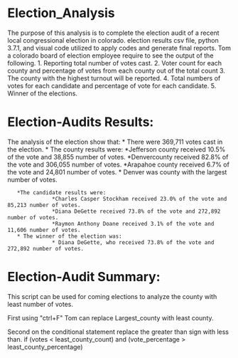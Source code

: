 # Election_Analysis

  The purpose of this analysis is to complete the election audit of a recent local congressional election in colorado.
  election results csv file, python 3.7.1, and visual code utilized to apply codes and generate final reports.
  Tom a colorado board of election employee require to see the output of the following.
    1. Reporting total number of votes cast.
    2. Voter count for each county and percentage of votes from each county out of the total count
    3. The county with the highest turnout will be reported.
    4. Total numbers of votes for each candidate and percentage of vote for each candidate. 
    5. Winner of the elections.

# Election-Audits Results:
  
  The analysis of the election show that:
      * There were 369,711 votes cast in the election.
      * The county results were:
              *Jefferson county received 10.5% of the vote and 38,855 number of votes.
              *Denvercounty received 82.8% of the vote and 306,055 number of votes.
              *Arapahoe county received 6.7% of the vote and 24,801 number of votes.
       * Denver was county with the largest number of votes.  
            
       *The candidate results were:
                  *Charles Casper Stockham received 23.0% of the vote and 85,213 number of votes.
                  *Diana DeGette received 73.8% of the vote and 272,892 number of votes.
                  *Raymon Anthony Doane received 3.1% of the vote and 11,606 number of votes.
       * The winner of the election was:
                  * Diana DeGette, who received 73.8% of the vote and 272,892 number of votes.
            
# Election-Audit Summary:
  This script can be used for coming elections to analyze the county with least number of votes.
  
  First using "ctrl+F" Tom can replace Largest_county with least county.
  
  Second on the conditional statement replace the greater than sign with less than.
  if (votes < least_county_count) and (vote_percentage > least_county_percentage)
  
 
       



